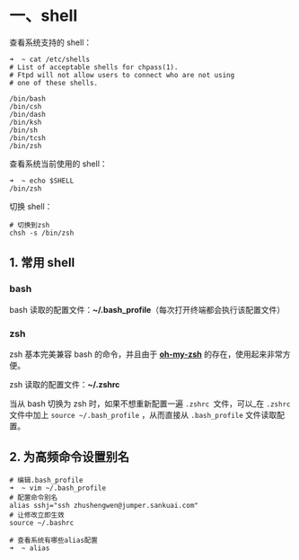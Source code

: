# 一、shell

查看系统支持的 shell：

```shell
➜  ~ cat /etc/shells
# List of acceptable shells for chpass(1).
# Ftpd will not allow users to connect who are not using
# one of these shells.

/bin/bash
/bin/csh
/bin/dash
/bin/ksh
/bin/sh
/bin/tcsh
/bin/zsh
```

查看系统当前使用的 shell：

```shell
➜  ~ echo $SHELL
/bin/zsh
```

切换 shell：

```shell
# 切换到zsh
chsh -s /bin/zsh
```

## 1. 常用 shell

### bash

bash 读取的配置文件：**~/.bash_profile**（每次打开终端都会执行该配置文件）

### zsh

zsh 基本完美兼容 bash 的命令，并且由于 [**oh-my-zsh**](https://github.com/ohmyzsh/ohmyzsh) 的存在，使用起来非常方便。

zsh 读取的配置文件：**~/.zshrc**

当从 bash 切换为 zsh 时，如果不想重新配置一遍 `.zshrc `文件，可以_在 `.zshrc` 文件中加上 `source ~/.bash_profile` ，从而直接从 `.bash_profile` 文件读取配置。

## 2. 为高频命令设置别名

```shell
# 编辑.bash_profile
➜  ~ vim ~/.bash_profile
# 配置命令别名
alias sshj="ssh zhushengwen@jumper.sankuai.com"
# 让修改立即生效
source ~/.bashrc

# 查看系统有哪些alias配置
➜  ~ alias
```





